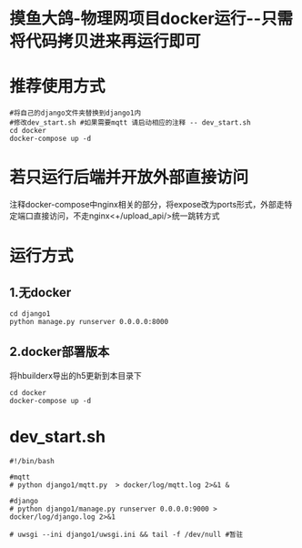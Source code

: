 # 摸鱼大鸽-物理网项目docker运行--只需将代码拷贝进来再运行即可

# 推荐使用方式
```
#将自己的django文件夹替换到django1内
#修改dev_start.sh #如果需要mqtt 请启动相应的注释 -- dev_start.sh
cd docker
docker-compose up -d
```

# 若只运行后端并开放外部直接访问
注释docker-compose中nginx相关的部分，将expose改为ports形式，外部走特定端口直接访问，不走nginx<+/upload_api/>统一跳转方式

# 运行方式
## 1.无docker
```
cd django1
python manage.py runserver 0.0.0.0:8000
```

## 2.docker部署版本
将hbuilderx导出的h5更新到本目录下
```
cd docker
docker-compose up -d
```


# dev_start.sh
```
#!/bin/bash

#mqtt
# python django1/mqtt.py  > docker/log/mqtt.log 2>&1 &

#django
# python django1/manage.py runserver 0.0.0.0:9000 > docker/log/django.log 2>&1

# uwsgi --ini django1/uwsgi.ini && tail -f /dev/null #暂驻
```